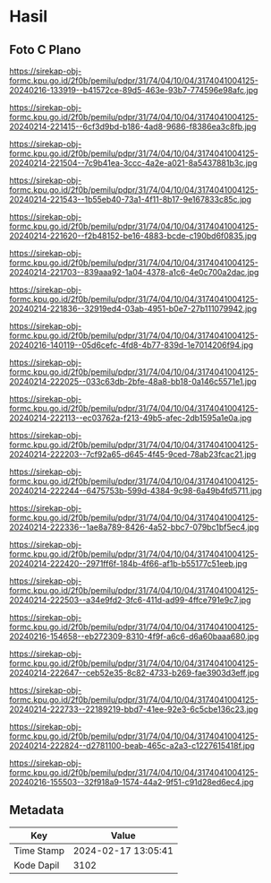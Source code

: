 # Hasil

## Foto C Plano

https://sirekap-obj-formc.kpu.go.id/2f0b/pemilu/pdpr/31/74/04/10/04/3174041004125-20240216-133919--b41572ce-89d5-463e-93b7-774596e98afc.jpg

https://sirekap-obj-formc.kpu.go.id/2f0b/pemilu/pdpr/31/74/04/10/04/3174041004125-20240214-221415--6cf3d9bd-b186-4ad8-9686-f8386ea3c8fb.jpg

https://sirekap-obj-formc.kpu.go.id/2f0b/pemilu/pdpr/31/74/04/10/04/3174041004125-20240214-221504--7c9b41ea-3ccc-4a2e-a021-8a5437881b3c.jpg

https://sirekap-obj-formc.kpu.go.id/2f0b/pemilu/pdpr/31/74/04/10/04/3174041004125-20240214-221543--1b55eb40-73a1-4f11-8b17-9e167833c85c.jpg

https://sirekap-obj-formc.kpu.go.id/2f0b/pemilu/pdpr/31/74/04/10/04/3174041004125-20240214-221620--f2b48152-be16-4883-bcde-c190bd6f0835.jpg

https://sirekap-obj-formc.kpu.go.id/2f0b/pemilu/pdpr/31/74/04/10/04/3174041004125-20240214-221703--839aaa92-1a04-4378-a1c6-4e0c700a2dac.jpg

https://sirekap-obj-formc.kpu.go.id/2f0b/pemilu/pdpr/31/74/04/10/04/3174041004125-20240214-221836--32919ed4-03ab-4951-b0e7-27b111079942.jpg

https://sirekap-obj-formc.kpu.go.id/2f0b/pemilu/pdpr/31/74/04/10/04/3174041004125-20240216-140119--05d6cefc-4fd8-4b77-839d-1e7014206f94.jpg

https://sirekap-obj-formc.kpu.go.id/2f0b/pemilu/pdpr/31/74/04/10/04/3174041004125-20240214-222025--033c63db-2bfe-48a8-bb18-0a146c5571e1.jpg

https://sirekap-obj-formc.kpu.go.id/2f0b/pemilu/pdpr/31/74/04/10/04/3174041004125-20240214-222113--ec03762a-f213-49b5-afec-2db1595a1e0a.jpg

https://sirekap-obj-formc.kpu.go.id/2f0b/pemilu/pdpr/31/74/04/10/04/3174041004125-20240214-222203--7cf92a65-d645-4f45-9ced-78ab23fcac21.jpg

https://sirekap-obj-formc.kpu.go.id/2f0b/pemilu/pdpr/31/74/04/10/04/3174041004125-20240214-222244--6475753b-599d-4384-9c98-6a49b4fd5711.jpg

https://sirekap-obj-formc.kpu.go.id/2f0b/pemilu/pdpr/31/74/04/10/04/3174041004125-20240214-222336--1ae8a789-8426-4a52-bbc7-079bc1bf5ec4.jpg

https://sirekap-obj-formc.kpu.go.id/2f0b/pemilu/pdpr/31/74/04/10/04/3174041004125-20240214-222420--2971ff6f-184b-4f66-af1b-b55177c51eeb.jpg

https://sirekap-obj-formc.kpu.go.id/2f0b/pemilu/pdpr/31/74/04/10/04/3174041004125-20240214-222503--a34e9fd2-3fc6-411d-ad99-4ffce791e9c7.jpg

https://sirekap-obj-formc.kpu.go.id/2f0b/pemilu/pdpr/31/74/04/10/04/3174041004125-20240216-154658--eb272309-8310-4f9f-a6c6-d6a60baaa680.jpg

https://sirekap-obj-formc.kpu.go.id/2f0b/pemilu/pdpr/31/74/04/10/04/3174041004125-20240214-222647--ceb52e35-8c82-4733-b269-fae3903d3eff.jpg

https://sirekap-obj-formc.kpu.go.id/2f0b/pemilu/pdpr/31/74/04/10/04/3174041004125-20240214-222733--22189219-bbd7-41ee-92e3-6c5cbe136c23.jpg

https://sirekap-obj-formc.kpu.go.id/2f0b/pemilu/pdpr/31/74/04/10/04/3174041004125-20240214-222824--d2781100-beab-465c-a2a3-c1227615418f.jpg

https://sirekap-obj-formc.kpu.go.id/2f0b/pemilu/pdpr/31/74/04/10/04/3174041004125-20240216-155503--32f918a9-1574-44a2-9f51-c91d28ed6ec4.jpg


## Metadata

| Key        | Value               |
| ---------- | ------------------- |
| Time Stamp | 2024-02-17 13:05:41 |
| Kode Dapil | 3102                |



